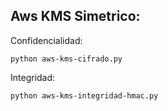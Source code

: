 ## Aws KMS Simetrico:

Confidencialidad:
```
python aws-kms-cifrado.py
```

Integridad:
```
python aws-kms-integridad-hmac.py
```
